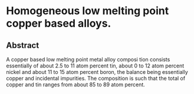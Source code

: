 # Homogeneous low melting point copper based alloys.

## Abstract
A copper based low melting point metal alloy composi tion consists essentially of about 2.5 to 11 atom percent tin, about 0 to 12 atom percent nickel and about 11 to 15 atom percent boron, the balance being essentially copper and incidental impurities. The composition is such that the total of copper and tin ranges from about 85 to 89 atom percent.